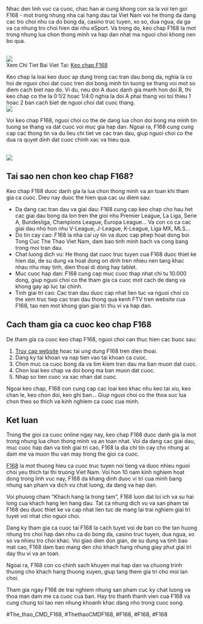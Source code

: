 <p>Nhac den linh vuc ca cuoc, chac han ai cung khong con xa la voi ten goi F168 - mot trong nhung nha cai hang dau tai Viet Nam voi he thong da dang cac tro choi nhu ca do bong da, casino truc tuyen, xo so, dua ngua, da ga va ca nhung tro choi hien dai nhu eSport. Va trong do, keo chap F168 la mot trong nhung lua chon thong minh va hap dan nhat ma nguoi choi khong nen bo qua.</p><br><img src="https://shopifydev.io/wp-content/uploads/2025/02/casino.png"></br>
Xem Chi Tiet Bai Viet Tai: <a href="https://f168.onl/keo-chap/">Keo chap F168</a><p>Keo chap la loai keo duoc ap dung trong cac tran dau bong da, nghia la co hoi de nguoi choi dat cuoc tren doi bong minh tin tuong se thang voi mot so diem cach biet nao do. Vi du, neu doi A duoc danh gia manh hon doi B, thi keo chap co the la 0:1/2 hoac 1/4:0 nghia la doi A phai thang voi toi thieu 1 hoac 2 ban cach biet de nguoi choi dat cuoc thang.<br><img src="https://shopifydev.io/wp-content/uploads/2025/02/live-casino.jpg"></br><p>Voi keo chap F168, nguoi choi co the de dang lua chon doi bong ma minh tin tuong se thang va dat cuoc voi muc gia hap dan. Ngoai ra, F168 cung cung cap cac thong tin va du lieu chi tiet ve cac tran dau, giup nguoi choi co the dua ra quyet dinh dat cuoc chinh xac va hieu qua.</p><br><img src="https://shopifydev.io/wp-content/uploads/2025/02/dich-vu-cham-soc-khach-hang-chuyen-nghiep.jpg"></br><h2>Tai sao nen chon keo chap F168?</h2><p>Keo chap F168 duoc danh gia la lua chon thong minh va an toan khi tham gia ca cuoc. Dieu nay duoc the hien qua cac uu diem sau:<ul>
<li>Da dang cac tran dau va giai dau: F168 cung cap keo chap cho hau het cac giai dau bong da lon tren the gioi nhu Premier League, La Liga, Serie A, Bundesliga, Champions League, Europa League... Va con co ca cac giai dau nho hon nhu V-League, J-League, K-League, Liga MX, MLS...</li>
<li>Do tin cay cao: F168 la nha cai uy tin va duoc cap phep hoat dong boi Tong Cuc The Thao Viet Nam, dam bao tinh minh bach va cong bang trong moi tran dau.</li>
<li>Chat luong dich vu: He thong dat cuoc truc tuyen cua F168 duoc thiet ke hien dai, de su dung va hoat dong on dinh tren nhieu nen tang khac nhau nhu may tinh, dien thoai di dong hay tablet.</li>
<li>Muc cuoc hap dan: F168 cung cap muc cuoc thap nhat chi tu 10.000 dong, giup nguoi choi co the tham gia ca cuoc mot cach de dang va khong gay ap luc tai chinh.</li>
<li>Tinh giai tri cao: Cac tran dau duoc cap nhat lien tuc va nguoi choi co the xem truc tiep cac tran dau thong qua kenh FTV tren website cua F168, tao nen mot khong gian giai tri thu vi va hap dan.</li>
</ul><h2>Cach tham gia ca cuoc keo chap F168</h2><p>De tham gia ca cuoc keo chap F168, nguoi choi can thuc hien cac buoc sau:</p><ol>
<li><a href="https://f168x.com/" target="_blank">Truy cap website</a> hoac tai ung dung F168 tren dien thoai.</li>
<li>Dang ky tai khoan va nap tien vao tai khoan ca cuoc.</li>
<li>Chon muc ca cuoc bong da va tim kiem tran dau ma ban muon dat cuoc.</li>
<li>Chon loai keo chap va doi bong ma ban muon dat cuoc.</li>
<li>Nhap so tien cuoc va xac nhan dat cuoc.</li>
</ol><p>Ngoai keo chap, F168 con cung cap cac loai keo khac nhu keo tai xiu, keo chan le, keo chon doi, keo ghi ban... Giup nguoi choi co the thoa suc lua chon theo so thich va kinh nghiem ca cuoc cua minh.<h2>Ket luan</h2><p>Trong the gioi ca cuoc online ngay nay, keo chap F168 duoc danh gia la mot trong nhung lua chon thong minh va an toan nhat. Voi da dang cac giai dau, muc cuoc hap dan va tinh giai tri cao, F168 la dia chi tin cay cho nhung ai dam me va muon thu van may trong the gioi ca cuoc.</p><p><a href="https://f168.onl/">F168</a> la mot thuong hieu ca cuoc truc tuyen noi tieng va duoc nhieu nguoi choi yeu thich tai thi truong Viet Nam. Voi hon 10 nam kinh nghiem hoat dong trong linh vuc nay, F168 da khang dinh duoc vi tri cua minh bang nhung san pham va dich vu chat luong, da dang va hap dan.

Voi phuong cham "Khach hang la trong tam", F168 luon dat loi ich va su hai long cua khach hang len hang dau. Tat ca nhung dich vu va san pham tai F168 deu duoc thiet ke va cap nhat lien tuc de mang lai trai nghiem giai tri tuyet voi nhat cho nguoi choi.

Dang ky tham gia ca cuoc tai F168 la cach tuyet voi de ban co the tan huong nhung tro choi hap dan nhu ca do bong da, casino truc tuyen, dua ngua, xo so va nhieu tro choi khac. Voi giao dien don gian, de su dung va tinh bao mat cao, F168 dam bao mang den cho khach hang nhung giay phut giai tri day thu vi va an toan.

Ngoai ra, F168 con co chinh sach khuyen mai hap dan va chuong trinh thuong cho khach hang thuong xuyen, giup tang them gia tri cho moi lan choi.

Tham gia ngay F168 de trai nghiem nhung san pham cuc ky chat luong va thoa man dam me ca cuoc cua ban. Hay tro thanh thanh vien cua F168 va cung chung toi tao nen nhung khoanh khac dang nho trong cuoc song.</p>
#The_thao_CMD_F168, #ThethaoCMDF168, #F168, #F168, #F168
